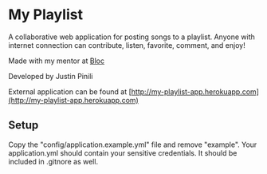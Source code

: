 # My Playlist

A collaborative web application for posting songs to a playlist. Anyone with internet connection can contribute, listen, favorite, comment, and enjoy!

Made with my mentor at [Bloc](http://bloc.io)

Developed by Justin Pinili

External application can be found at [http://my-playlist-app.herokuapp.com](http://my-playlist-app.herokuapp.com)

## Setup
Copy the "config/application.example.yml" file and remove "example". Your application.yml should contain your sensitive credentials. It should be included in .gitnore as well.
